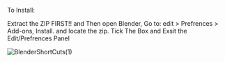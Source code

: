 To Install:

Extract the ZIP FIRST!!
and Then open Blender,
Go to:
edit > Prefrences > Add-ons, Install.
and locate the zip.
Tick The Box and Exsit the Edit/Prefrences Panel


![BlenderShortCuts(1)](https://user-images.githubusercontent.com/88628078/211201952-ef432ef4-fb28-419f-9460-c3ca923becfa.png)

